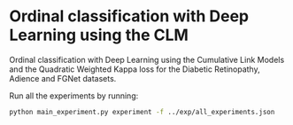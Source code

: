 # Ordinal classification with Deep Learning using the CLM
Ordinal classification with Deep Learning using the Cumulative Link Models and the Quadratic Weighted Kappa loss for the Diabetic Retinopathy, Adience and FGNet datasets.

Run all the experiments by running:

```bash
python main_experiment.py experiment -f ../exp/all_experiments.json
```
